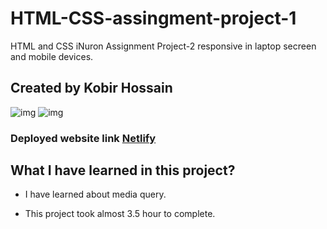 # HTML-CSS-assingment-project-1

HTML and CSS iNuron Assignment Project-2 responsive in laptop secreen and mobile devices. 

## Created by Kobir Hossain

![img](https://img.shields.io/badge/HTML-5-yellowgreen) ![img](https://img.shields.io/badge/CSS-3-red)

### Deployed website link [Netlify](https://app.netlify.com/sites/lanister-html/overview)

## What I have learned in this project?

- I have learned about media query.

- This project took almost 3.5 hour to complete.
